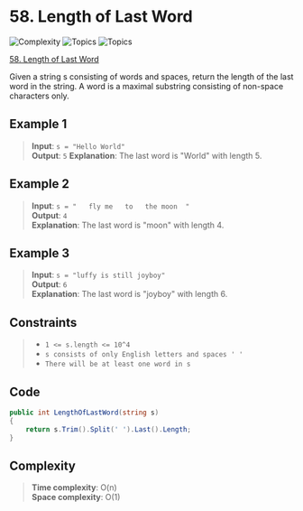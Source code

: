 # 58. Length of Last Word

![Complexity](https://img.shields.io/badge/easy-green)
![Topics](https://img.shields.io/badge/array-blue)
![Topics](https://img.shields.io/badge/two_pointers-blue)

[58. Length of Last Word](https://leetcode.com/problems/length-of-last-word/description/)

Given a string s consisting of words and spaces, return the length of the last word in the string.  A word is a maximal substring consisting of non-space characters only.

## Example 1
> **Input**: `s = "Hello World"`  
> **Output**: `5`
> **Explanation**: The last word is "World" with length 5.

## Example 2
> **Input**: `s = "   fly me   to   the moon  "`  
> **Output**: `4`  
> **Explanation**: The last word is "moon" with length 4.

## Example 3
> **Input**: `s = "luffy is still joyboy"`  
> **Output**: `6`  
> **Explanation**: The last word is "joyboy" with length 6.

## Constraints
> - `1 <= s.length <= 10^4`  
> - `s consists of only English letters and spaces ' '`
> - `There will be at least one word in s`

## Code
```csharp
public int LengthOfLastWord(string s)
{
    return s.Trim().Split(' ').Last().Length;
}
```

## Complexity
> **Time complexity**: O(n)  
> **Space complexity**: O(1)